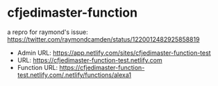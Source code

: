 # cfjedimaster-function

a repro for raymond's issue: https://twitter.com/raymondcamden/status/1220012482925858819


- Admin URL: https://app.netlify.com/sites/cfjedimaster-function-test
- URL:       https://cfjedimaster-function-test.netlify.com
- Function URL: https://cfjedimaster-function-test.netlify.com/.netlify/functions/alexa1